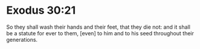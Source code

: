 # Exodus 30:21

So they shall wash their hands and their feet, that they die not: and it shall be a statute for ever to them, [even] to him and to his seed throughout their generations.